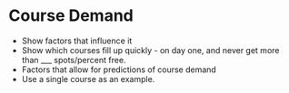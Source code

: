 # Course Demand


* Show factors that influence it
* Show which courses fill up quickly - on day one, and never get more than ___ spots/percent free.
* Factors that allow for predictions of course demand
* Use a single course as an example.